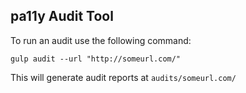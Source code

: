 
## pa11y Audit Tool

To run an audit use the following command:

```
gulp audit --url "http://someurl.com/"
```

This will generate audit reports at `audits/someurl.com/`
